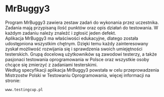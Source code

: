 # MrBuggy3  
Program MrBuggy3 zawiera zestaw zadań do wykonania przez uczestnika. Zadania mają przypisaną ilość punktów oraz opis działań do testowania. W każdym zadaniu należy znaleźć i zgłosić jeden defekt.  
Aplikacja MrBuggy3 ma właściwości edukacyjne, dlatego została udostępniona wszystkim chętnym. Dzięki temu każdy zainteresowany zyskał możliwość rozwijania się i sprawdzenia swoich umiejętności testerskich. Grupą docelową użytkowników są zawodowi testerzy, a także pasjonaci testowania oprogramowania w Polsce oraz wszystkie osoby chcące się zmierzyć z zadaniami testerskimi.  
Według specyfikacji aplikacja MrBuggy3 powstała w celu przeprowadzenia Mistrzostw Polski w Testowaniu Oprogramowania, więcej informacji na stronie:
``` 
www.testingcup.pl
```  
